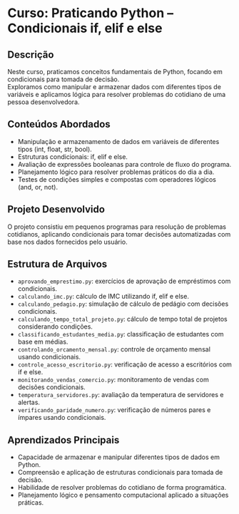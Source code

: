 # Curso: Praticando Python – Condicionais if, elif e else

## Descrição
Neste curso, praticamos conceitos fundamentais de Python, focando em condicionais para tomada de decisão.  
Exploramos como manipular e armazenar dados com diferentes tipos de variáveis e aplicamos lógica para resolver problemas do cotidiano de uma pessoa desenvolvedora.

## Conteúdos Abordados
- Manipulação e armazenamento de dados em variáveis de diferentes tipos (int, float, str, bool).  
- Estruturas condicionais: if, elif e else.  
- Avaliação de expressões booleanas para controle de fluxo do programa.  
- Planejamento lógico para resolver problemas práticos do dia a dia.  
- Testes de condições simples e compostas com operadores lógicos (and, or, not).  

## Projeto Desenvolvido
O projeto consistiu em pequenos programas para resolução de problemas cotidianos, aplicando condicionais para tomar decisões automatizadas com base nos dados fornecidos pelo usuário.

## Estrutura de Arquivos
- `aprovando_emprestimo.py`: exercícios de aprovação de empréstimos com condicionais.  
- `calculando_imc.py`: cálculo de IMC utilizando if, elif e else.  
- `calculando_pedagio.py`: simulação de cálculo de pedágio com decisões condicionais.  
- `calculando_tempo_total_projeto.py`: cálculo de tempo total de projetos considerando condições.  
- `classificando_estudantes_media.py`: classificação de estudantes com base em médias.  
- `controlando_orcamento_mensal.py`: controle de orçamento mensal usando condicionais.  
- `controle_acesso_escritorio.py`: verificação de acesso a escritórios com if e else.  
- `monitorando_vendas_comercio.py`: monitoramento de vendas com decisões condicionais.  
- `temperatura_servidores.py`: avaliação da temperatura de servidores e alertas.  
- `verificando_paridade_numero.py`: verificação de números pares e ímpares usando condicionais.  

## Aprendizados Principais
- Capacidade de armazenar e manipular diferentes tipos de dados em Python.  
- Compreensão e aplicação de estruturas condicionais para tomada de decisão.  
- Habilidade de resolver problemas do cotidiano de forma programática.  
- Planejamento lógico e pensamento computacional aplicado a situações práticas.  
